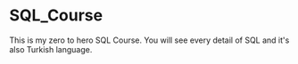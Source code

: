 # SQL_Course
This is my zero to hero SQL Course. You will see every detail of SQL and it's also Turkish language.
